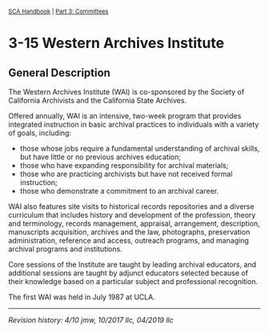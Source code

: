 <sup>[SCA Handbook](/sca-handbook/index.html) | [Part 3: Committees](../03_committees/index.html)</sup> 

# 3-15 Western Archives Institute

## General Description

The Western Archives Institute (WAI) is co-sponsored by the Society of California Archivists and the California State Archives.

Offered annually, WAI is an intensive, two-week program that provides integrated instruction in basic archival practices to individuals with a variety of goals, including:
- those whose jobs require a fundamental understanding of archival skills, but have little or no previous archives education;
- those who have expanding responsibility for archival materials;
- those who are practicing archivists but have not received formal instruction;
- those who demonstrate a commitment to an archival career.

WAI also features site visits to historical records repositories and a diverse curriculum that includes history and development of the profession, theory and terminology, records management, appraisal, arrangement, description, manuscripts acquisition, archives and the law, photographs, preservation administration, reference and access, outreach programs, and managing archival programs and institutions.

Core sessions of the Institute are taught by leading archival educators, and additional sessions are taught by adjunct educators selected because of their knowledge based on a particular subject and professional recognition.

The first WAI was held in July 1987 at UCLA.

***

_Revision history: 4/10 jmw, 10/2017 llc, 04/2019 llc_
